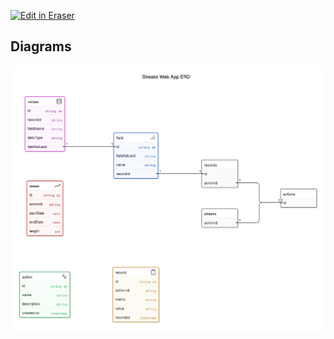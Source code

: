 <p><a target="_blank" href="https://app.eraser.io/workspace/q0iCd1E7vPuVMNflhw8N" id="edit-in-eraser-github-link"><img alt="Edit in Eraser" src="https://firebasestorage.googleapis.com/v0/b/second-petal-295822.appspot.com/o/images%2Fgithub%2FOpen%20in%20Eraser.svg?alt=media&amp;token=968381c8-a7e7-472a-8ed6-4a6626da5501"></a></p>




<!-- eraser-additional-content -->
## Diagrams
<!-- eraser-additional-files -->
<a href="/streaks/entity-Streaks Web App ERD-1.eraserdiagram" data-element-id="4MbnPzP8LtsKC6HN9rQ6w"><img src="/.eraser/q0iCd1E7vPuVMNflhw8N___cemic7oRl6TSixKR3pTJ2gufuEO2___---diagram----b55f56d13e68872138e8dac489316f4a-Streaks-Web-App-ERD.png" alt="" data-element-id="4MbnPzP8LtsKC6HN9rQ6w" /></a>
<!-- end-eraser-additional-files -->
<!-- end-eraser-additional-content -->
<!--- Eraser file: https://app.eraser.io/workspace/q0iCd1E7vPuVMNflhw8N --->